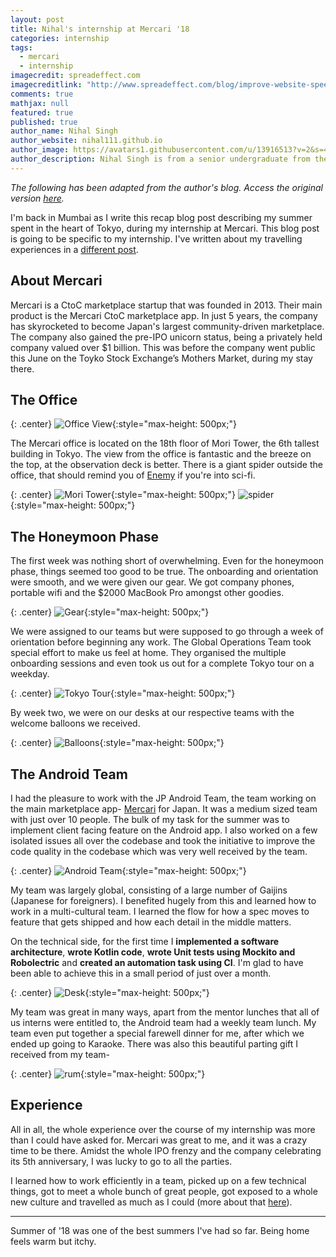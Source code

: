 ```yaml
---
layout: post
title: Nihal's internship at Mercari '18
categories: internship
tags:
  - mercari
  - internship
imagecredit: spreadeffect.com
imagecreditlink: "http://www.spreadeffect.com/blog/improve-website-speed/"
comments: true
mathjax: null
featured: true
published: true
author_name: Nihal Singh
author_website: nihal111.github.io
author_image: https://avatars1.githubusercontent.com/u/13916513?v=2&s=460
author_description: Nihal Singh is from a senior undergraduate from the Civil Department. He likes open source, hackathons, game dev and good metal music.
---
```


*The following has been adapted from the author's blog. Access the original version [here](https://nihal111.github.io/2018/07/09/mercari-internship.html).*

I'm back in Mumbai as I write this recap blog post describing my summer spent in the heart of Tokyo, during my internship at Mercari. This blog post is going to be specific to my internship. I've written about my travelling experiences in a [different post](https://nihal111.github.io/2018/07/09/japan-lookback.html).

## About Mercari

Mercari is a CtoC marketplace startup that was founded in 2013. Their main product is the Mercari CtoC marketplace app. In just 5 years, the company has skyrocketed to become Japan's largest community-driven marketplace. The company also gained the pre-IPO unicorn status, being a privately held company valued over $1 billion. This was before the company went public this June on the Toyko Stock Exchange’s Mothers Market, during my stay there.

## The Office

{: .center}
![Office View](https://nihal111.github.io/img/mercari/officeview.jpg "Office View"){:style="max-height: 500px;"}

The Mercari office is located on the 18th floor of Mori Tower, the 6th tallest building in Tokyo. The view from the office is fantastic and the breeze on the top, at the observation deck is better. There is a giant spider outside the office, that should remind you of [Enemy](http://silverscreensnobs.com/spiders-doppelgangers-secrets-enemy-expained/) if you're into sci-fi.

{: .center}
![Mori Tower](https://nihal111.github.io/img/mercari/moritower.jpg "Mori Tower"){:style="max-height: 500px;"}
![spider](https://nihal111.github.io/img/mercari/spider.jpg "Spider"){:style="max-height: 500px;"}

## The Honeymoon Phase
The first week was nothing short of overwhelming. Even for the honeymoon phase, things seemed too good to be true. The onboarding and orientation were smooth, and we were given our gear. We got company phones, portable wifi and the $2000 MacBook Pro amongst other goodies.

{: .center}
![Gear](https://nihal111.github.io/img/mercari/gear.jpg "Gear"){:style="max-height: 500px;"}

We were assigned to our teams but were supposed to go through a week of orientation before beginning any work. The Global Operations Team took special effort to make us feel at home. They organised the multiple onboarding sessions and even took us out for a complete Tokyo tour on a weekday. 

{: .center}
![Tokyo Tour](https://nihal111.github.io/img/mercari/tokyotour.jpg "Tokyo Tour"){:style="max-height: 500px;"}

By week two, we were on our desks at our respective teams with the welcome balloons we received.

{: .center}
![Balloons](https://nihal111.github.io/img/mercari/balloons.jpg "Balloons"){:style="max-height: 500px;"}

## The Android Team
I had the pleasure to work with the JP Android Team, the team working on the main marketplace app- [Mercari](https://play.google.com/store/apps/details?id=com.kouzoh.mercari) for Japan. It was a medium sized team with just over 10 people. The bulk of my task for the summer was to implement client facing feature on the Android app. I also worked on a few isolated issues all over the codebase and took the initiative to improve the code quality in the codebase which was very well received by the team.

{: .center}
![Android Team](https://nihal111.github.io/img/mercari/androidteam.jpg "Android Team"){:style="max-height: 500px;"}

My team was largely global, consisting of a large number of Gaijins (Japanese for foreigners). I benefited hugely from this and learned how to work in a multi-cultural team. I learned the flow for how a spec moves to feature that gets shipped and how each detail in the middle matters.

On the technical side, for the first time I **implemented a software architecture**, **wrote Kotlin code**, **wrote Unit tests using Mockito and Robolectric** and **created an automation task using CI**. I'm glad to have been able to achieve this in a small period of just over a month.

{: .center}
![Desk](https://nihal111.github.io/img/mercari/desk.jpg "Desk"){:style="max-height: 500px;"}

My team was great in many ways, apart from the mentor lunches that all of us interns were entitled to, the Android team had a weekly team lunch. My team even put together a special farewell dinner for me, after which we ended up going to Karaoke. There was also this beautiful parting gift I received from my team-

{: .center}
![rum](https://nihal111.github.io/img/mercari/rum.jpg "rum"){:style="max-height: 500px;"}

## Experience

All in all, the whole experience over the course of my internship was more than I could have asked for. Mercari was great to me, and it was a crazy time to be there. Amidst the whole IPO frenzy and the company celebrating its 5th anniversary, I was lucky to go to all the parties. 

I learned how to work efficiently in a team, picked up on a few technical things, got to meet a whole bunch of great people, got exposed to a whole new culture and travelled as much as I could (more about that [here](https://nihal111.github.io/2018/07/09/japan-lookback.html)).

---

Summer of '18 was one of the best summers I've had so far. Being home feels warm but itchy.